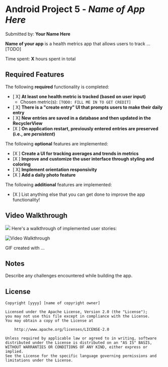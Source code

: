 # Android Project 5 - *Name of App Here*

Submitted by: **Your Name Here**

**Name of your app** is a health metrics app that allows users to track ... [TODO] 

Time spent: **X** hours spent in total

## Required Features

The following **required** functionality is completed:

- [ X] **At least one health metric is tracked (based on user input)**
  - Chosen metric(s): `[TODO: FILL ME IN TO GET CREDIT]`
- [ X] **There is a "create entry" UI that prompts users to make their daily entry**
- [ X] **New entries are saved in a database and then updated in the RecyclerView**
- [X ] **On application restart, previously entered entries are preserved (i.e., are *persistent*)**
 
The following **optional** features are implemented:

- [X ] **Create a UI for tracking averages and trends in metrics**
- [X ] **Improve and customize the user interface through styling and coloring**
- [ X] **Implement orientation responsivity**
- [X ] **Add a daily photo feature**

The following **additional** features are implemented:

- [X ] List anything else that you can get done to improve the app functionality!

## Video Walkthrough
![](https://github.com/tythegoat1/Bitfit-Project-5/blob/master/Project%205%20Bitfit.gif)
Here's a walkthrough of implemented user stories:

<img src='http://i.imgur.com/link/to/your/gif/file.gif' title='Video Walkthrough' width='' alt='Video Walkthrough' />

<!-- Replace this with whatever GIF tool you used! -->
GIF created with ...  
<!-- Recommended tools:
[Kap](https://getkap.co/) for macOS
[ScreenToGif](https://www.screentogif.com/) for Windows
[peek](https://github.com/phw/peek) for Linux. -->

## Notes

Describe any challenges encountered while building the app.

## License

    Copyright [yyyy] [name of copyright owner]

    Licensed under the Apache License, Version 2.0 (the "License");
    you may not use this file except in compliance with the License.
    You may obtain a copy of the License at

        http://www.apache.org/licenses/LICENSE-2.0

    Unless required by applicable law or agreed to in writing, software
    distributed under the License is distributed on an "AS IS" BASIS,
    WITHOUT WARRANTIES OR CONDITIONS OF ANY KIND, either express or implied.
    See the License for the specific language governing permissions and
    limitations under the License.
